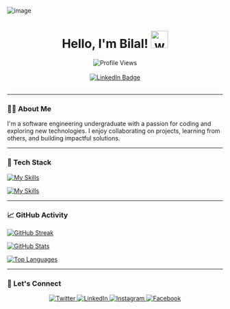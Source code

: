 ![image](https://github.com/user-attachments/assets/302b7cad-b8a5-4016-b878-5ba1441774b5)<div id="header" align="center">
  <h1>
    Hello, I'm Bilal! <img src="waving-image.png" alt="waving hand" width="40"/>
  </h1>
  <div>
    <img src="https://komarev.com/ghpvc/?username=BilalR4M&style=flat-square&color=blue" alt="Profile Views"/>
  </div>
  <br>
  <div id="badges">
    <a href="https://www.linkedin.com/in/bilalr4m/">
      <img src="https://img.shields.io/badge/LinkedIn-blue?style=for-the-badge&logo=linkedin&logoColor=white" alt="LinkedIn Badge"/>
    </a>
  </div>
  <br>
</div>

---

### 👨‍💻 About Me

I'm a software engineering undergraduate with a passion for coding and exploring new technologies. I enjoy collaborating on projects, learning from others, and building impactful solutions.

---

### 🔧 Tech Stack

[![My Skills](https://skillicons.dev/icons?i=c,cpp,java,kotlin,dart,python,js,ts,php,html,css,tailwind)](https://skillicons.dev)

[![My Skills](https://skillicons.dev/icons?i=react,nodejs,nextjs,spring,mongodb,jest,mysql,flutter,androidstudio,figma,git,materialui)](https://skillicons.dev)

---

### 📈 GitHub Activity

[![GitHub Streak](http://github-readme-streak-stats.herokuapp.com?user=BilalR4M&theme=dark&border_radius=15&date_format=j%20M%5B%20Y%5D)](https://git.io/streak-stats)

[![GitHub Stats](https://github-readme-stats.vercel.app/api?username=BilalR4M&theme=radical&border_radius=15&)](https://github.com/anuraghazra/github-readme-stats)

[![Top Languages](https://github-readme-stats.vercel.app/api/top-langs/?username=BilalR4M&layout=compact&theme=dark&border_radius=15&)](https://github.com/anuraghazra/github-readme-stats)

---

### 🔗 Let's Connect 

<p align="center">
  <a href="https://x.com/bilz0_0" target="_blank">
    <img src="https://img.shields.io/badge/twitter-%231DA1F2.svg?&style=for-the-badge&logo=twitter&logoColor=white&color=071A2C" alt="Twitter"/>
  </a>
  <a href="https://www.linkedin.com/in/bilalr4m/" target="_blank">
    <img src="https://img.shields.io/badge/linkedin-%230077B5.svg?&style=for-the-badge&logo=linkedin&logoColor=white&color=071A2C" alt="LinkedIn"/>
  </a>
  <a href="https://www.instagram.com/bilz0_0/" target="_blank">
    <img src="https://img.shields.io/badge/instagram-%23E4405F.svg?&style=for-the-badge&logo=instagram&logoColor=white&color=071A2C" alt="Instagram"/>
  </a>
  <a href="https://www.facebook.com/mohommed.bilal.3/" target="_blank">
    <img src="https://img.shields.io/badge/facebook-%231877F2.svg?&style=for-the-badge&logo=facebook&logoColor=white&color=071A2C" alt="Facebook"/>
  </a>
</p>
